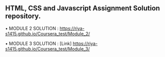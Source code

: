 ## HTML, CSS and Javascript Assignment Solution repository.

•	MODULE 2 SOLUTION : https://riya-s1415.github.io/Coursera_test/Module_2/

•	MODULE 3 SOLUTION : [Link] https://riya-s1415.github.io/Coursera_test/Module_3/
